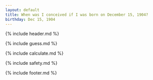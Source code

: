 ```yaml
---
layout: default
title: When was I conceived if I was born on December 15, 1904?
birthday: Dec 15, 1904
---
```


{% include header.md %}

{% include guess.md %}

{% include calculate.md %}

{% include safety.md %}

{% include footer.md %}



